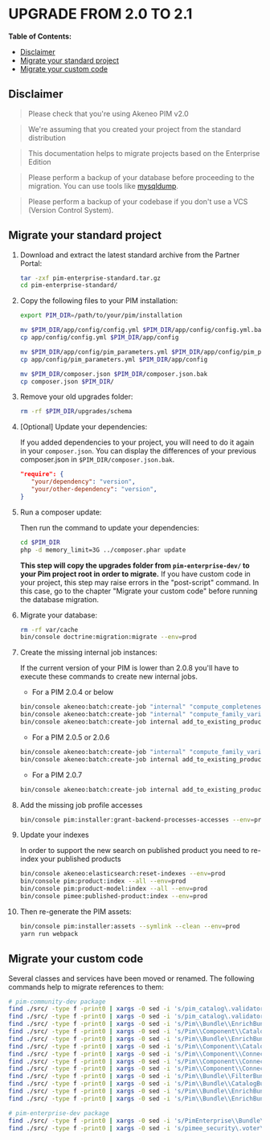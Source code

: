 # UPGRADE FROM 2.0 TO 2.1

**Table of Contents:**

- [Disclaimer](#disclaimer)
- [Migrate your standard project](#migrate-your-standard-project)
- [Migrate your custom code](#migrate-your-custom-code)

## Disclaimer

> Please check that you're using Akeneo PIM v2.0

> We're assuming that you created your project from the standard distribution

> This documentation helps to migrate projects based on the Enterprise Edition

> Please perform a backup of your database before proceeding to the migration. You can use tools like [mysqldump](https://dev.mysql.com/doc/refman/5.7/en/mysqldump.html).

> Please perform a backup of your codebase if you don't use a VCS (Version Control System).

## Migrate your standard project


1. Download and extract the latest standard archive from the Partner Portal:

    ```bash
    tar -zxf pim-enterprise-standard.tar.gz
    cd pim-enterprise-standard/
    ```

2. Copy the following files to your PIM installation:

    ```bash
    export PIM_DIR=/path/to/your/pim/installation

    mv $PIM_DIR/app/config/config.yml $PIM_DIR/app/config/config.yml.bak
    cp app/config/config.yml $PIM_DIR/app/config

    mv $PIM_DIR/app/config/pim_parameters.yml $PIM_DIR/app/config/pim_parameters.yml.bak
    cp app/config/pim_parameters.yml $PIM_DIR/app/config

    mv $PIM_DIR/composer.json $PIM_DIR/composer.json.bak
    cp composer.json $PIM_DIR/
    ```

3. Remove your old upgrades folder:

    ```bash
    rm -rf $PIM_DIR/upgrades/schema
    ```

4. [Optional] Update your dependencies:

    If you added dependencies to your project, you will need to do it again in your `composer.json`.
    You can display the differences of your previous composer.json in `$PIM_DIR/composer.json.bak`.

    ```JSON
    "require": {
       "your/dependency": "version",
       "your/other-dependency": "version",
    }
    ```

5. Run a composer update:

   Then run the command to update your dependencies:

    ```bash
    cd $PIM_DIR
    php -d memory_limit=3G ../composer.phar update
    ```

    **This step will copy the upgrades folder from `pim-enterprise-dev/` to your Pim project root in order to migrate.**
    If you have custom code in your project, this step may raise errors in the "post-script" command.
    In this case, go to the chapter "Migrate your custom code" before running the database migration.

6. Migrate your database:

    ```bash
    rm -rf var/cache
    bin/console doctrine:migration:migrate --env=prod
    ```

7. Create the missing internal job instances:

    If the current version of your PIM is lower than 2.0.8 you'll have to execute these commands to create new internal jobs.

    * For a PIM 2.0.4 or below

    ```bash
    bin/console akeneo:batch:create-job "internal" "compute_completeness_of_products_family" "compute_completeness_of_products_family" "compute_completeness_of_products_family" '{"family_code":"null"}' "compute completeness of products family" --env=prod
    bin/console akeneo:batch:create-job "internal" "compute_family_variant_structure_changes" "compute_family_variant_structure_changes" "compute_family_variant_structure_changes" '{"family_variant_codes":["null"]}' "Compute family variant structure changes" --env=prod
    bin/console akeneo:batch:create-job internal add_to_existing_product_model mass_edit add_to_existing_product_model '{}' 'Add products to an existing product model' --env=prod
    ```

    * For a PIM 2.0.5 or 2.0.6

    ```bash
    bin/console akeneo:batch:create-job "internal" "compute_family_variant_structure_changes" "compute_family_variant_structure_changes" "compute_family_variant_structure_changes" '{"family_variant_codes":["null"]}' "Compute family variant structure changes" --env=prod
    bin/console akeneo:batch:create-job internal add_to_existing_product_model mass_edit add_to_existing_product_model '{}' 'Add products to an existing product model' --env=prod
    ```

    * For a PIM 2.0.7

    ```bash
    bin/console akeneo:batch:create-job internal add_to_existing_product_model mass_edit add_to_existing_product_model '{}' 'Add products to an existing product model' --env=prod
    ```

8. Add the missing job profile accesses

    ```bash
    bin/console pim:installer:grant-backend-processes-accesses --env=prod
    ```

9. Update your indexes

    In order to support the new search on published product you need to re-index your published products

    ```bash
    bin/console akeneo:elasticsearch:reset-indexes --env=prod
    bin/console pim:product:index --all --env=prod
    bin/console pim:product-model:index --all --env=prod
    bin/console pimee:published-product:index --env=prod
    ```

10. Then re-generate the PIM assets:

    ```bash
    bin/console pim:installer:assets --symlink --clean --env=prod
    yarn run webpack
    ```

## Migrate your custom code

Several classes and services have been moved or renamed. The following commands help to migrate references to them:

```bash
# pim-community-dev package
find ./src/ -type f -print0 | xargs -0 sed -i 's/pim_catalog\.validator\.constraint\.sibling_unique_variant_axes\.class/pim_catalog\.validator\.constraint\.unique_variant_axes\.class/g'
find ./src/ -type f -print0 | xargs -0 sed -i 's/pim_catalog\.validator\.constraint\.sibling_unique_variant_axes/pim_catalog\.validator\.constraint\.unique_variant_axes/g'
find ./src/ -type f -print0 | xargs -0 sed -i 's/Pim\\Bundle\\EnrichBundle\\Controller\\Rest\\ProductTemplateController/Pim\\Bundle\\EnrichBundle\\Controller\\Rest\\ValueController/g'
find ./src/ -type f -print0 | xargs -0 sed -i 's/Pim\\Component\\Catalog\\Validator\\Constraints\\SiblingUniqueVariantAxesValidator/Pim\\Component\\Catalog\\Validator\\Constraints\\UniqueVariantAxisValidator/g'
find ./src/ -type f -print0 | xargs -0 sed -i 's/Pim\\Bundle\\EnrichBundle\\Controller\\Rest\\ValueController/Pim\\Bundle\\EnrichBundle\\Controller\\Rest\\ValuesController/g'
find ./src/ -type f -print0 | xargs -0 sed -i 's/Pim\\Component\\Catalog\\Validator\\Constraints\\SiblingUniqueVariantAxes/Pim\\Component\\Catalog\\Validator\\Constraints\\UniqueVariantAxis/g'
find ./src/ -type f -print0 | xargs -0 sed -i 's/Pim\\Component\\Connector\\Processor\\Denormalization\\AttributeFilter\\ProductModelAttributeFilter/Pim\\Component\\Catalog\\ProductModel\\Filter\\AttributeFilter\\ProductModelAttributeFilter/g'
find ./src/ -type f -print0 | xargs -0 sed -i 's/Pim\\Component\\Connector\\Processor\\Denormalization\\AttributeFilter\\ProductAttributeFilter/Pim\\Component\\Catalog\\ProductModel\\Filter\\AttributeFilter\\ProductAttributeFilter/g'
find ./src/ -type f -print0 | xargs -0 sed -i 's/Pim\\Component\\Connector\\Processor\\Denormalization\\AttributeFilter\\AttributeFilterInterface/Pim\\Component\\Catalog\\ProductModel\\Filter\\AttributeFilter\\AttributeFilterInterface/g'
find ./src/ -type f -print0 | xargs -0 sed -i 's/Pim\\Bundle\\FilterBundle\\Filter\\Product\\CompletenessFilter/Pim\\Bundle\\FilterBundle\\Filter\\CompletenessFilter/g'
find ./src/ -type f -print0 | xargs -0 sed -i 's/Pim\\Bundle\\CatalogBundle\\Elasticsearch\\Filter\\Field\\CompletenessFilter/Pim\\Bundle\\CatalogBundle\\Elasticsearch\\Filter\\Field\\CompletenessFilter/g'
find ./src/ -type f -print0 | xargs -0 sed -i 's/Pim\\Bundle\\EnrichBundle\\Connector\\Processor\\QuickExport\\ProductProcessor/Pim\\Bundle\\EnrichBundle\\Connector\\Processor\\QuickExport\\ProductAndProductModelProcessor/g'
find ./src/ -type f -print0 | xargs -0 sed -i 's/Pim\\Bundle\\EnrichBundle\\Connector\\Job\\JobParameters\\ConstraintCollectionProvider\\ProductQuickExport/Pim\\Bundle\\EnrichBundle\\Connector\\Job\\JobParameters\\ConstraintCollectionProvider\\ProductAndProductModelQuickExport/g'

# pim-enterprise-dev package
find ./src/ -type f -print0 | xargs -0 sed -i 's/PimEnterprise\\Bundle\\SecurityBundle\\Voter\\ProductVoter/PimEnterprise\\Bundle\\SecurityBundle\\Voter\\ProductAndProductModelVoter/g'
find ./src/ -type f -print0 | xargs -0 sed -i 's/pimee_security\.voter\.product/pimee_security\.voter\.product_and_product_model/g'
```
